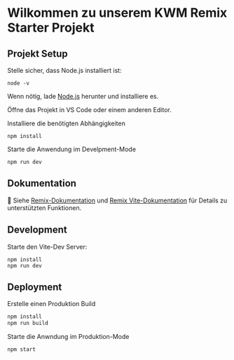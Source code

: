# Wilkommen zu unserem KWM Remix Starter Projekt

## Projekt Setup

Stelle sicher, dass Node.js installiert ist:

```shellscript
node -v
```

Wenn nötig, lade [Node.js](https://nodejs.org/en/download) herunter und installiere es.

Öffne das Projekt in VS Code oder einem anderen Editor.

Installiere die benötigten Abhängigkeiten

```shellscript
npm install
```

Starte die Anwendung im Develpment-Mode

```shellscript
npm run dev
```
    

## Dokumentation

📖  Siehe [Remix-Dokumentation](https://remix.run/docs) und [Remix Vite-Dokumentation](https://remix.run/docs/en/main/future/vite) für Details zu unterstützten Funktionen.

## Development

Starte den Vite-Dev Server:

```shellscript
npm install
npm run dev
```

## Deployment

Erstelle einen Produktion Build

```sh
npm install
npm run build
```

Starte die Anwndung im Produktion-Mode 

```sh
npm start
```